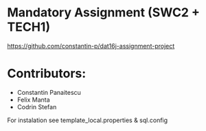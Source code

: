 # Mandatory Assignment (SWC2 + TECH1)
https://github.com/constantin-p/dat16j-assignment-project

# Contributors:
- Constantin Panaitescu
- Felix Manta
- Codrin Stefan


For instalation see template_local.properties & sql.config
